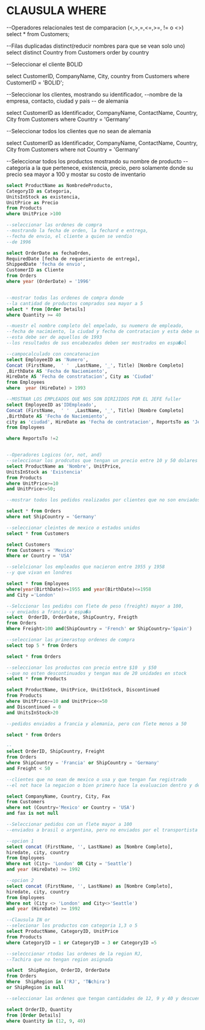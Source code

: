 # CLAUSULA WHERE
--Operadores relacionales test de comparacion (<,>,=,<=,>=, != o <>)
select * from Customers;

--Filas duplicadas distinct(reducir nombres para que se vean solo uno)
select distinct Country from Customers
order by country

--Seleccionar el cliente BOLID

select CustomerID, CompanyName, City, country 
from Customers
where CustomerID = 'BOLID';

--Seleccionar los clientes, mostrando su identificador,
--nombre de la empresa, contacto, ciudad y pais
-- de alemania

select CustomerID as Identificador,
CompanyName, ContactName, Country, City 
from Customers
where Country = 'Germany' 

--Seleccionar todos los clientes que no sean de alemania

select CustomerID as Identificador,
CompanyName, ContactName, Country, City 
from Customers
where not Country = 'Germany' 

--Seleccionar todos los productos mostrando su nombre de producto
--categoria a la que pertenece, existencia, precio, pero solamente donde su precio sea mayor a 100 y mostar su costo de inventario 
 ```sql
 select ProductName as NombredeProducto,
 CategoryID as Categoria,
 UnitsInStock as existencia, 
 UnitPrice as Precio 
 from Products
 where UnitPrice >100 

 --seleccionar las ordenes de compra
 --mostrando la fecha de orden, la fechard e entrega, 
 --fecha de envio, el cliente a quien se vendio
 --de 1996

 select OrderDate as fechaOrden, 
 RequiredDate [fecha de requerimiento de entrega],
 ShippedDate 'fecha de envio', 
 CustomerID as Cliente
 from Orders
 where year (OrderDate) = '1996'


 --mostrar todas las ordenes de compra donde 
 --la cantidad de productos comprados sea mayor a 5
select * from [Order Details]
where Quantity >= 40

--muestr el nombre completo del empelado, su nuemero de empleado,
--fecha de nacimiento, la ciudad y fecha de contratacion y esta debe ser de aquellos
--esta debe ser de aquellos de 1993
--los resultados de sus encabezados deben ser mostrados en espa�ol

--campocalculado con concatenacion
select EmployeeID as 'Numero',
Concat (FirstName,  ' '  ,LastName, '_', Title) [Nombre Completo]
,BirthDate AS 'Fecha de Naciemiento',
HireDate AS 'Fecha de constratacion', City as 'Ciudad'
from Employees
where  year (HireDate) > 1993 

--MOSTRAR LOS EMPLEADOS QUE NOS SON DIRIJIDOS POR EL JEFE fuller
select EmployeeID as'IDEmpleado',
Concat (FirstName,  ' '  ,LastName, '_', Title) [Nombre Completo]
,BirthDate AS 'Fecha de Naciemiento',
city as 'ciudad', HireDate as 'Fecha de contratacion', ReportsTo as 'Jefe'
from Employees

where ReportsTo !=2


--Operadores Logicos (or, not, and)
--seleccionar los prodcutos que tengan un precio entre 10 y 50 dolares
select ProductName as 'Nombre', UnitPrice,
UnitsInStock as 'Existencia'
from Products
where UnitPrice>=10
and UnitPrice<=50;

--mostrar todos los pedidos realizados por clientes que no son enviados a Alemania

select * from Orders
where not ShipCountry = 'Germany' 

--seleccionar cleintes de mexico o estados unidos
select * from Customers

select Customers
from Customers = 'Mexico'
Where or Country = 'USA' 

--selelcionar los empleados que nacieron entre 1955 y 1958
--y que vivan en londres

select * from Employees
where(year(BirthDate)>=1955 and year(BirthDate)<=1958
and City ='London'

--Selccionar los pedidos con flete de peso (freight) mayor a 100,
--y enviados a francia o espa�a
select  OrderID, OrderDate, ShipCountry, Freigth
from Orders
Where Freight>100 and(ShipCountry = 'French' or ShipCountry='Spain')

--seleccionar las primerastop ordenes de compra
select top 5 * from Orders

select * from Orders

--seleccionar los productos con precio entre $10  y $50
--que no esten descontinuados y tengan mas de 20 unidades en stock
select * from Products

select ProductName, UnitPrice, UnitInStock, Discontinued
from Products
where UnitPrice>=10 and UnitPrice<=50
and Discontinued = 0
and UnitsInStock>20

--pedidos enviados a francia y alemania, pero con flete menos a 50

select * from Orders

--
select OrderID, ShipCountry, Freight
from Orders
where ShipCountry = 'Francia' or ShipCountry = 'Germany'
and Freight < 50

--clientes que no sean de mexico o usa y que tengan fax registrado
--el not hace la negacion o bien primero hace la evaluacion dentro y despues fura de este

select CompanyName, Country, City, Fax
from Customers
where not (Country='Mexico' or Country = 'USA')
and fax is not null

--Seleccionar pedidos con un flete mayor a 100
--enviados a brasil o argentina, pero no enviados por el transportista

--opcion 1
select concat (FirstName, '', LastName) as [Nombre Completo],
hiredate, city, country
from Employees
Where not (City= 'London' OR City = 'Seattle')
and year (HireDate) >= 1992

--opcion 2
select concat (FirstName, '', LastName) as [Nombre Completo],
hiredate, city, country
from Employees
Where not (City <> 'London' and City<>'Seattle')
and year (HireDate) >= 1992

--Clausula IN or
--selecionar los productos con categoria 1,3 o 5
select ProductName, CategoryID, UnitPrice
from Products
where CategoryID = 1 or CategoryID = 3 or CategoryID =5

--selecccionar rtodas las ordenes de la region RJ,
--Tachira que no tengan region asignada

select  ShipRegion, OrderID, OrderDate
from Orders
Where  ShipRegion in ('RJ', 'T�chira')
or ShipRegion is null

--seleccionar las ordenes que tengan cantidades de 12, 9 y 40 y descuento de 0.15 o 0.5

select OrderID, Quantity 
from [Order Details]
where Quantity in (12, 9, 40)
```